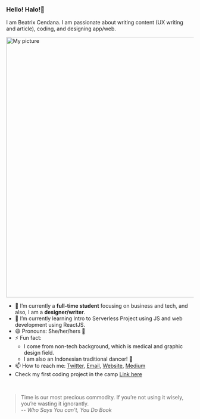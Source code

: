 ### Hello! Halo!👋

I am Beatrix Cendana. I am passionate about writing content (UX writing and article), coding, and designing app/web. 

<img src = "https://drive.google.com/uc?export=view&id=18XCbQsoQaXV9pNTYGky88VEZ-xpVIiZz" alt = "My picture" width = 700/>


- 🔭 I’m currently a **full-time student** focusing on business and tech, and also, I am a **designer/writer**.   
- 🌱 I’m currently learning Intro to Serverless Project using JS and web development using ReactJS.
- 😄 Pronouns: She/her/hers 👸
- ⚡ Fun fact: 
   - I come from non-tech background, which is medical and graphic design field. 
   - I am also an Indonesian traditional dancer! 💃
- 📫 How to reach me: [Twitter](https://twitter.com/Beatrixcdn),  [Email](mailto:beatrix.intan@gmail.com), [Website](http://beatrixcendana.com/), [Medium](https://medium.com/@beatrixcendana)
- Check my first coding project in the camp [Link here](https://github.com/beatrixcendana/Food-API-Generator-V1/blob/main/blog.md)

<br> 

> Time is our most precious commodity. If you’re not using it wisely, you’re wasting it ignorantly. <br/>
> -- *Who Says You can't, You Do Book*

